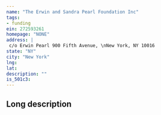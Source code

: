 ```yaml
---
name: "The Erwin and Sandra Pearl Foundation Inc"
tags:
- funding
ein: 272593261
homepage: "NONE"
address: |
 c/o Erwin Pearl 900 Fifth Avenue, \nNew York, NY 10016
state: "NY"
city: "New York"
lng: 
lat: 
description: ""
is_501c3: 
---
```


## Long description


